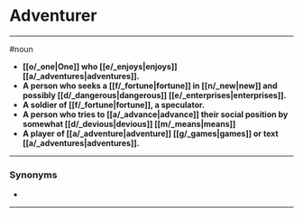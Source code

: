 # Adventurer
---
#noun
- **[[o/_one|One]] who [[e/_enjoys|enjoys]] [[a/_adventures|adventures]].**
- **A person who seeks a [[f/_fortune|fortune]] in [[n/_new|new]] and possibly [[d/_dangerous|dangerous]] [[e/_enterprises|enterprises]].**
- **A soldier of [[f/_fortune|fortune]], a speculator.**
- **A person who tries to [[a/_advance|advance]] their social position by somewhat [[d/_devious|devious]] [[m/_means|means]]**
- **A player of [[a/_adventure|adventure]] [[g/_games|games]] or text [[a/_adventures|adventures]].**
---
### Synonyms
- 
---
